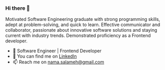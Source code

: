 ### Hi there 👋
Motivated Software Engineering graduate with strong programming skills, adept at problem-solving, and quick to learn. Effective communicator and collaborator, passionate about innovative software solutions and staying current with industry trends. Demonstrated proficiency as a Frontend developer.
- 🔭 Software Engineer | Frontend Developer
- 💬 You can find me on <a href="https://www.linkedin.com/in/nama-salameh/">LinkedIn</a>
- 📫 Reach me on nama.salameh@gmail.com
<!-- - ⚡ Check out my [Resume](https://docs.google.com/document/d/13gqVn5uPjPx10lk-Urgq6SPkvSoVIW45zHSS10CZNcc/edit?usp=sharing) -->
  
<!--
**Nama-Salameh/Nama-Salameh** is a ✨ _special_ ✨ repository because its `README.md` (this file) appears on your GitHub profile.

Here are some ideas to get you started:

- 🔭 I’m currently working on ...
- 🌱 I’m currently learning ...
- 👯 I’m looking to collaborate on ...
- 🤔 I’m looking for help with ...
- 💬 Ask me about ...
- 📫 How to reach me: ...
- 😄 Pronouns: ...
- ⚡ Fun fact: ...
-->

